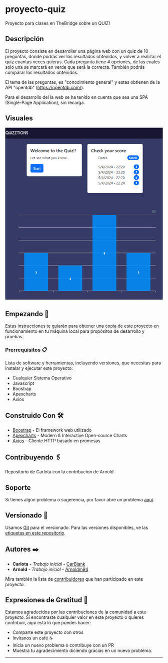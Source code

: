 # proyecto-quiz

Proyecto para clases en TheBridge sobre un QUIZ!

## Descripción

El proyecto consiste en desarrollar una página web con un quiz de 10 preguntas, donde podrás ver los resultados obtenidos, y volver a realizar el quiz cuantas veces quieras. Cada pregunta tiene 4 opciones, de las cuales solo una se marcará en verde que será la correcta. También podrás comparar los resultados obtenidos.

El tema de las preguntas, es "conocimiento general" y estas obtienen de la API "opentdb" (https://opentdb.com/).

Para el desarrollo del la web se ha tenido en cuenta que sea una SPA (Single-Page Application), sin recarga.

## Visuales

![imagen de ejemplo del quiz](./assets/image.png)

## Empezando 🚀

Estas instrucciones te guiarán para obtener una copia de este proyecto en funcionamiento en tu máquina local para propósitos de desarrollo y pruebas.

### Prerrequisitos 📋

Lista de software y herramientas, incluyendo versiones, que necesitas para instalar y ejecutar este proyecto:

-    Cualquier Sistema Operativo
-    Javascript
-    Boostrap
-    Apexcharts
-    Axios

## Construido Con 🛠️

-    [Boostrap](https://blog.getbootstrap.com/2024/02/20/bootstrap-5-3-3/) - El framework web utilizado
-    [Apexcharts](https://apexcharts.com/docs/installation/) - Modern & Interactive Open-source Charts
-    [Axios](https://axios-http.com/es/docs/intro) - Cliente HTTP basado en promesas

## Contribuyendo 🖇️

Repositorio de Carlota con la contribucion de Arnold

## Soporte

Si tienes algún problema o sugerencia, por favor abre un problema [aquí](https://github.com/CarBlank/proyecto-quiz/issues).

## Versionado 📌

Usamos [Git](https://git-scm.com) para el versionado. Para las versiones disponibles, ve las [etiquetas en este repositorio](https://github.com/CarBlank/proyecto-quiz.git).

## Autores ✒️

-    **Carlota** - _Trabajo inicial_ - [CarBlank](https://github.com/CarBlank)
-    **Arnold** - _Trabajo inicial_ - [Arnoldm94](https://github.com/arnoldm94)

Mira también la lista de [contribuidores](https://github.com/CarBlank/proyecto-quiz/contributors) que han participado en este proyecto.

## Expresiones de Gratitud 🎁

Estamos agradecidos por las contribuciones de la comunidad a este proyecto. Si encontraste cualquier valor en este proyecto o quieres contribuir, aquí está lo que puedes hacer:

-    Comparte este proyecto con otros
-    Invítanos un café ☕
-    Inicia un nuevo problema o contribuye con un PR
-    Muestra tu agradecimiento diciendo gracias en un nuevo problema.

---

